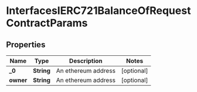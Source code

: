 

# InterfacesIERC721BalanceOfRequestContractParams


## Properties

| Name | Type | Description | Notes |
|------------ | ------------- | ------------- | -------------|
|**_0** | **String** | An ethereum address |  [optional] |
|**owner** | **String** | An ethereum address |  [optional] |



